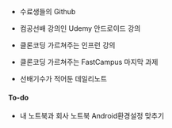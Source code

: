 * 수료생들의 Github

* 컴공선배 강의인 Udemy 안드로이드 강의

* 클론코딩 가르쳐주는 인프런 강의

* 클론코딩 가르쳐주는 FastCampus 마지막 과제

* 선배기수가 적어둔 데일리노트

#### To-do

* 내 노트북과 회사 노트북 Android환경설정 맞추기


